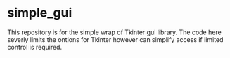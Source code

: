 simple_gui
==========
This repository is for the simple wrap of Tkinter gui library. 
The code here severly limits the ontions for Tkinter however
can simplify access if limited control is required.
